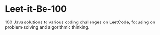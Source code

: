 # Leet-it-Be-100
100 Java solutions to various coding challenges on LeetCode, focusing on problem-solving and algorithmic thinking.

